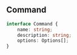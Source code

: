## Command
```ts
interface Command {
    name: string;
    description: string;
    options: Options[];
}
```
